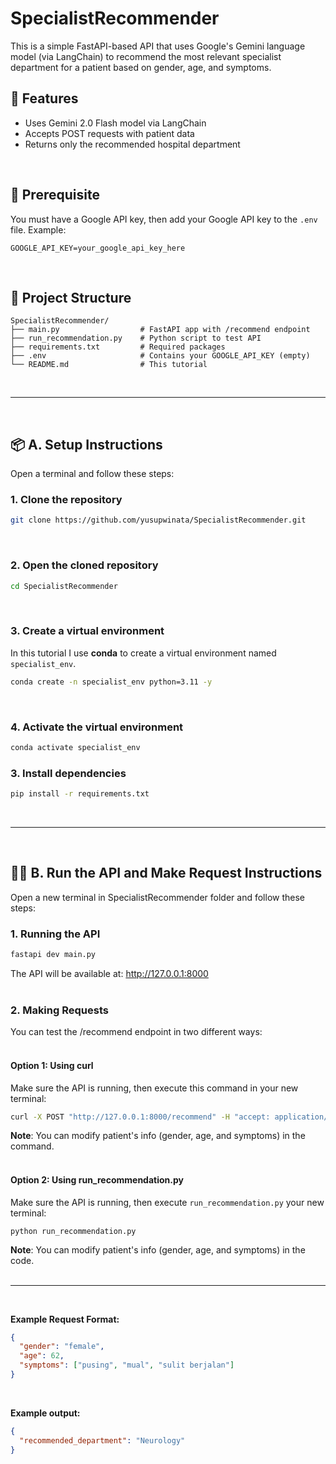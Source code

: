 # SpecialistRecommender
 This is a simple FastAPI-based API that uses Google's Gemini language model (via LangChain) to recommend the most relevant specialist department for a patient based on gender, age, and symptoms.
<br>

## 🚀 Features
- Uses Gemini 2.0 Flash model via LangChain
- Accepts POST requests with patient data
- Returns only the recommended hospital department
<br>

## 🔑 Prerequisite
You must have a Google API key, then add your Google API key to the `.env` file. Example:
```text
GOOGLE_API_KEY=your_google_api_key_here
```
<br>

## 📁 Project Structure
```text
SpecialistRecommender/
├── main.py                  # FastAPI app with /recommend endpoint
├── run_recommendation.py    # Python script to test API
├── requirements.txt         # Required packages
├── .env                     # Contains your GOOGLE_API_KEY (empty)
└── README.md                # This tutorial
```
<br>

---
<br>

## 📦 A. Setup Instructions
Open a terminal and follow these steps:
<br>

### 1. Clone the repository
```bash
git clone https://github.com/yusupwinata/SpecialistRecommender.git
```
<br>

### 2. Open the cloned repository
```bash
cd SpecialistRecommender
```
<br>

### 3. Create a virtual environment
In this tutorial I use **conda** to create a virtual environment named `specialist_env`.
```bash
conda create -n specialist_env python=3.11 -y
```
<br>

### 4. Activate the virtual environment
```bash
conda activate specialist_env
```

### 3. Install dependencies
```bash
pip install -r requirements.txt
```
<br>

---
<br>

## 🏃‍♂️ B. Run the API and Make Request Instructions
Open a new terminal in SpecialistRecommender folder and follow these steps:
<br>

### 1. Running the API
```bash
fastapi dev main.py
```
The API will be available at:
http://127.0.0.1:8000
<br>
<br>

### 2. Making Requests
You can test the /recommend endpoint in two different ways:
<br>
<br>

#### Option 1: Using curl
Make sure the API is running, then execute this command in your new terminal:
```bash
curl -X POST "http://127.0.0.1:8000/recommend" -H "accept: application/json" -H "Content-Type: application/json" -d "{\"gender\": \"female\", \"age\": 62, \"symptoms\": [\"pusing\", \"mual\", \"sulit berjalan\"]}"
```
**Note**: You can modify patient's info (gender, age, and symptoms) in the command.
<br>
<br>

#### Option 2: Using run_recommendation.py
Make sure the API is running, then execute `run_recommendation.py` your new terminal:
```base
python run_recommendation.py
```
**Note**: You can modify patient's info (gender, age, and symptoms) in the code.
<br>
<br>

---
<br>

**Example Request Format:**
```json
{
  "gender": "female",
  "age": 62,
  "symptoms": ["pusing", "mual", "sulit berjalan"]
}
```
<br>

**Example output:**
```json
{
  "recommended_department": "Neurology"
}
```

